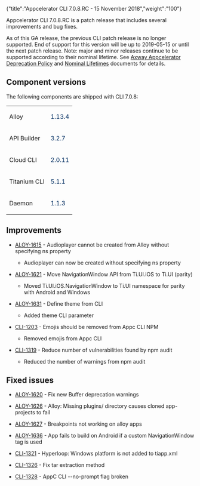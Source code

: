 {"title":"Appcelerator CLI 7.0.8.RC - 15 November 2018","weight":"100"}

Appcelerator CLI 7.0.8.RC is a patch release that includes several improvements and bug fixes.

As of this GA release, the previous CLI patch release is no longer supported. End of support for this version will be up to 2019-05-15 or until the next patch release. Note: major and minor releases continue to be supported according to their nominal lifetime. See [Axway Appcelerator Deprecation Policy](/docs/appc/AMPLIFY_Appcelerator_Services_Overview/Axway_Appcelerator_Deprecation_Policy/) and [Nominal Lifetimes](/docs/appc/AMPLIFY_Appcelerator_Services_Overview/Axway_Appcelerator_Product_Lifecycle/#nominal-lifetimes) documents for details.

## Component versions

The following components are shipped with CLI 7.0.8:

<table class="confluenceTable"><thead class=" "></thead><tfoot class=" "></tfoot><tbody class=" "><tr><td class="confluenceTd" rowspan="1" colspan="1"><p>Alloy</p></td><td class="confluenceTd" rowspan="1" colspan="1"><p><span style="color: #032f62;">1.13.4</span></p></td></tr><tr><td class="confluenceTd" rowspan="1" colspan="1"><p>API Builder</p></td><td class="confluenceTd" rowspan="1" colspan="1"><p><span style="color: #032f62;">3.2.7</span></p></td></tr><tr><td class="confluenceTd" rowspan="1" colspan="1"><p>Cloud CLI</p></td><td class="confluenceTd" rowspan="1" colspan="1"><p><span style="color: #032f62;">2.0.11</span></p></td></tr><tr><td class="confluenceTd" rowspan="1" colspan="1"><p>Titanium CLI</p></td><td class="confluenceTd" rowspan="1" colspan="1"><p><span style="color: #032f62;">5.1.1</span></p></td></tr><tr><td class="confluenceTd" rowspan="1" colspan="1"><p>Daemon</p></td><td class="confluenceTd" rowspan="1" colspan="1"><p><span style="color: #707070;"><span style="color: #032f62;">1.1.3</span></span></p></td></tr></tbody></table>

## Improvements

* [ALOY-1615](https://jira.appcelerator.org/browse/ALOY-1615) - Audioplayer cannot be created from Alloy without specifying ns property

    * Audioplayer can now be created without specifying ns property

* [ALOY-1621](https://jira.appcelerator.org/browse/ALOY-1621) - Move NavigationWindow API from Ti.UI.iOS to Ti.UI (parity)

    * Moved Ti.UI.iOS.NavigationWindow to Ti.UI namespace for parity with Android and Windows

* [ALOY-1631](https://jira.appcelerator.org/browse/ALOY-1631) - Define theme from CLI

    * Added theme CLI parameter

* [CLI-1203](https://jira.appcelerator.org/browse/CLI-1203) - Emojis should be removed from Appc CLI NPM

    * Removed emojis from Appc CLI

* [CLI-1319](https://jira.appcelerator.org/browse/CLI-1319) - Reduce number of vulnerabilities found by npm audit

    * Reduced the number of warnings from npm audit

## Fixed issues

* [ALOY-1620](https://jira.appcelerator.org/browse/ALOY-1620) - Fix new Buffer deprecation warnings

* [ALOY-1626](https://jira.appcelerator.org/browse/ALOY-1626) - Alloy: Missing plugins/ directory causes cloned app-projects to fail

* [ALOY-1627](https://jira.appcelerator.org/browse/ALOY-1627) - Breakpoints not working on alloy apps

* [ALOY-1636](https://jira.appcelerator.org/browse/ALOY-1636) - App fails to build on Android if a custom NavigationWindow tag is used

* [CLI-1321](https://jira.appcelerator.org/browse/CLI-1321) - Hyperloop: Windows platform is not added to tiapp.xml

* [CLI-1326](https://jira.appcelerator.org/browse/CLI-1326) - Fix tar extraction method

* [CLI-1328](https://jira.appcelerator.org/browse/CLI-1328) - AppC CLI --no-prompt flag broken
